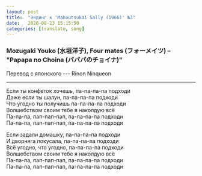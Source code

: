 ```yaml
---
layout: post
title:  "Эндинг к 'Mahoutsukai Sally (1966)' №3"
date:   2020-08-23 15:15:50
categories: [translate, song]
---
```


### Mozugaki Youko (水垣洋子), Four mates (フォーメイツ) &ndash; "Papapa no Choina (パパパのチョイナ)"

Перевод с японского --- Rinon Ninqueon<br>
<hr>

Если ты конфеток хочешь, па-па-па-па подходи  
Даже если ты шалун, па-па-па-па подходи  
Что угодно ты получишь па-па-па-па подходи  
Волшебством своим тебе я наколдую всё  
Па-па-па, пап-пап-пап, па-па-па-па подходи  
Па-па-па, пап-пап-пап, па-па-па-па подходи  
  
Если задали домашку, па-па-па-па подходи  
И дворняга покусала, па-па-па-па подходи  
Всё угодно, что угодно, па-па-па-па подходи  
Волшебством своим тебе я наколдую всё  
Па-па-па, пап-пап-пап, па-па-па-па подходи  
Па-па-па, пап-пап-пап, па-па-па-па подходи  
  
<br><br><br><br><br>
